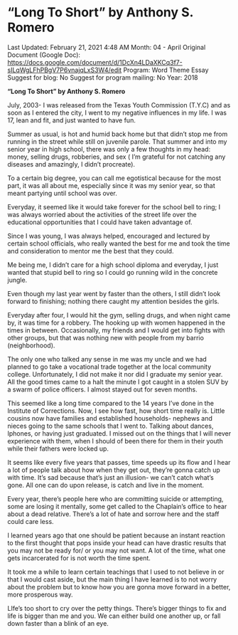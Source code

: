 # “Long To Short” by Anthony S. Romero

Last Updated: February 21, 2021 4:48 AM
Month: 04 - April
Original Document (Google Doc): https://docs.google.com/document/d/1DcXn4LDaXKCq3f7-sILqWgLFhPBgV7P6vnajqLxS3W4/edit
Program: Word Theme Essay
Suggest for blog: No
Suggest for program mailing: No
Year: 2018

**“Long To Short” by Anthony S. Romero**

July, 2003- I was released from the Texas Youth Commission (T.Y.C) and as soon as I entered the city, I went to my negative influences in my life. I was 17, lean and fit, and just wanted to have fun.

Summer as usual, is hot and humid back home but that didn’t stop me from running in the street while still on juvenile parole. That summer and into my senior year in high school, there was only a few thoughts in my head: money, selling drugs, robberies, and sex ( I’m grateful for not catching any diseases and amazingly, I didn’t procreate).

To a certain big degree, you can call me egotistical because for the most part, it was all about me, especially since it was my senior year, so that meant partying until school was over.

Everyday, it seemed like it would take forever for the school bell to ring; I was always worried about the activities of the street life over the educational opportunities that I could have taken advantage of.

Since I was young, I was always helped, encouraged and lectured by certain school officials, who really wanted the best for me and took the time and consideration to mentor me the best that they could.

Me being me, I didn’t care for a high school diploma and everyday, I just wanted that stupid bell to ring so I could go running wild in the concrete jungle.

Even though my last year went by faster than the others, I still didn’t look forward to finishing; nothing there caught my attention besides the girls.

Everyday after four, I would hit the gym, selling drugs, and when night came by, it was time for a robbery. The hooking up with women happened in the times in between. Occasionally, my friends and I would get into fights with other groups, but that was nothing new with people from my barrio (neighborhood).

The only one who talked any sense in me was my uncle and we had planned to go take a vocational trade together at the local community college. Unfortunately, I did not make it nor did I graduate my senior year. All the good times came to a halt the minute I got caught in a stolen SUV by a swarm of police officers. I almost stayed out for seven months.

This seemed like a long time compared to the 14 years I’ve done in the Institute of Corrections. Now, I see how fast, how short time really is. Little cousins now have families and established households- nephews and nieces going to the same schools that I went to. Talking about dances, Iphones, or having just graduated. I missed out on the things that I will never experience with them, when I should of been there for them in their youth while their fathers were locked up.

It seems like every five years that passes, time speeds up its flow and I hear a lot of people talk about how when they get out, they’re gonna catch up with time. It’s sad because that’s just an illusion- we can’t catch what’s gone. All one can do upon release, is catch and live in the moment.

Every year, there’s people here who are committing suicide or attempting, some are losing it mentally, some get called to the Chaplain’s office to hear about a dead relative. There’s a lot of hate and sorrow here and the staff could care less.

I learned years ago that one should be patient because an instant reaction to the first thought that pops inside your head can have drastic results that you may not be ready for/ or you may not want. A lot of the time, what one gets incarcerated for is not worth the time spent.

It took me a while to learn certain teachings that I used to not believe in or that I would cast aside, but the main thing I have learned is to not worry about the problem but to know how you are gonna move forward in a better, more prosperous way.

LIfe’s too short to cry over the petty things. There’s bigger things to fix and life is bigger than me and you. We can either build one another up, or fall down faster than a blink of an eye.